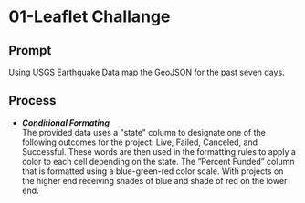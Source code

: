 # 01-Leaflet Challange

## Prompt
Using [USGS Earthquake Data](https://earthquake.usgs.gov/earthquakes/feed/v1.0/geojson.php) map the GeoJSON for the past seven days.

## Process
* **_Conditional Formating_**  
The provided data uses a "state" column to designate one of the following outcomes for the project: Live, Failed, Canceled, and Successful. These words are then used in the formatting rules to apply a color to each cell depending on the state. The “Percent Funded” column that is formatted using a blue-green-red color scale. With projects on the higher end receiving shades of blue and shade of red on the lower end.



